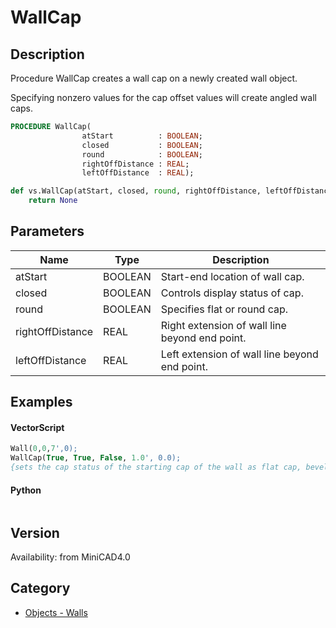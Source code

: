 # WallCap

## Description
Procedure WallCap creates a wall cap on a newly created wall object.

Specifying nonzero values for the cap offset values will create angled wall caps.

```pascal
PROCEDURE WallCap(
				atStart          : BOOLEAN;
				closed           : BOOLEAN;
				round            : BOOLEAN;
				rightOffDistance : REAL;
				leftOffDistance  : REAL);
```

```python
def vs.WallCap(atStart, closed, round, rightOffDistance, leftOffDistance):
    return None
```

## Parameters
|Name|Type|Description|
|---|---|---|
|atStart|BOOLEAN|Start-end location of wall cap.|
|closed|BOOLEAN|Controls display status of cap.|
|round|BOOLEAN|Specifies flat or round cap.|
|rightOffDistance|REAL|Right extension of wall line beyond end point.|
|leftOffDistance|REAL|Left extension of wall line beyond end point.|

## Examples
#### VectorScript ####
```pascal
Wall(0,0,7',0);
WallCap(True, True, False, 1.0', 0.0);
{sets the cap status of the starting cap of the wall as flat cap, bevelled, with the right side extending 1' beyond the wall end point}
```
#### Python ####
```python

```

## Version
Availability: from MiniCAD4.0

## Category
* [Objects - Walls](../Categories/Objects%20-%20Walls.md)
